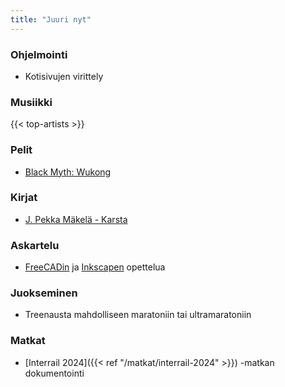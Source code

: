 ```yaml
---
title: "Juuri nyt"
---
```


### Ohjelmointi
- Kotisivujen virittely

### Musiikki
{{< top-artists >}}

### Pelit
- [Black Myth: Wukong](https://www.heishenhua.com/)

### Kirjat
- [J. Pekka Mäkelä - Karsta](https://finna.fi/Record/helmet.1920453?sid=4731210757)

### Askartelu
- [FreeCADin](https://www.freecad.org/) ja [Inkscapen](https://inkscape.org/) opettelua

### Juokseminen
- Treenausta mahdolliseen maratoniin tai ultramaratoniin

### Matkat
- [Interrail 2024]({{< ref "/matkat/interrail-2024" >}}) -matkan dokumentointi
